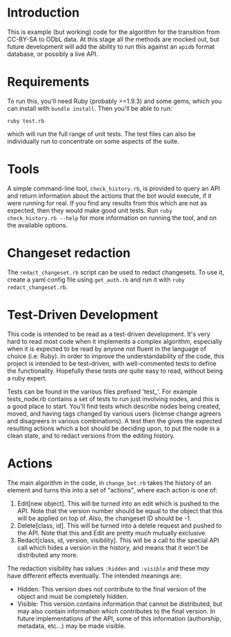 # Introduction

This is example (but working) code for the algorithm for the
transition from CC-BY-SA to ODbL data. At this stage all the methods
are mocked out, but future development will add the ability to run
this against an `apidb` format database, or possibly a live API.

# Requirements

To run this, you'll need Ruby (probably >=1.9.3) and some gems,
which you can install with `bundle install`. Then you'll be able
to run:

 `ruby test.rb`

which will run the full range of unit tests. The test files can also
be individually run to concentrate on some aspects of the suite.

# Tools

A simple command-line tool, `check_history.rb`, is provided to query
an API and return information about the actions that the bot would 
execute, if it were running for real. If you find any results from 
this which are not as expected, then they would make good unit 
tests. Run `ruby check_history.rb --help` for more information on 
running the tool, and on the available options.

# Changeset redaction

The `redact_changeset.rb` script can be used to redact changesets. 
To use it, create a yaml config file using `get_auth.rb` and run it
with `ruby redact_changeset.rb`.

# Test-Driven Development

This code is intended to be read as a test-driven development. It's
very hard to read most code when it implements a complex algorithm,
especially when it is expected to be read by anyone not fluent in the
language of choice (i.e: Ruby). In order to improve the
understandability of the code, this project is intended to be
test-driven, with well-commented tests to define the functionality.
Hopefully these tests *are* quite easy to read, without being a ruby
expert.

Tests can be found in the various files prefixed 'test_'. For example
tests_node.rb contains a set of tests to run just involving nodes,
and this is a good place to start. You'll find tests which describe
nodes being created, moved, and having tags changed by various users
 (license change agreers and disagreers in various combinations).
A test then the gives the expected resulting actions which a bot
should be deciding upon, to put the node in a clean state, and to
redact versions from the editing history.

# Actions

The main algorithm in the code, in `change_bot.rb` takes the history
of an element and turns this into a set of "actions", where each 
action is one of:

1. Edit[new object]. This will be turned into an edit which is 
   pushed to the API. Note that the version number should be equal
   to the object that this will be applied on top of. Also, the
   changeset ID should be -1.
2. Delete[class, id]. This will be turned into a delete request
   and pushed to the API. Note that this and Edit are pretty much
   mutually exclusive.
3. Redact[class, id, version, visibility]. This will be a call to
   the special API call which hides a version in the history, and
   means that it won't be distributed any more. 

The redaction visibility has values `:hidden` and `:visible` and 
these *may* have different effects eventually. The intended
meanings are:

* Hidden: This version does not contribute to the final version of
  the object and must be completely hidden.
* Visible: This version contains information that cannot be 
  distributed, but may also contain information which contributes
  to the final version. In future implementations of the API, some
  of this information (authorship, metadata, etc...) may be made
  visible.

